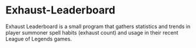 # Exhaust-Leaderboard
Exhaust Leaderboard is a small program that gathers statistics and trends in player summoner spell habits (exhaust count) and usage in their recent League of Legends games.
